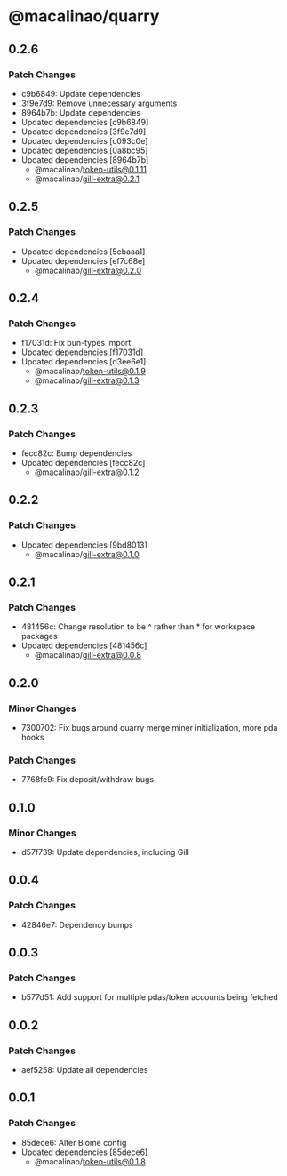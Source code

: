 # @macalinao/quarry

## 0.2.6

### Patch Changes

- c9b6849: Update dependencies
- 3f9e7d9: Remove unnecessary arguments
- 8964b7b: Update dependencies
- Updated dependencies [c9b6849]
- Updated dependencies [3f9e7d9]
- Updated dependencies [c093c0e]
- Updated dependencies [0a8bc95]
- Updated dependencies [8964b7b]
  - @macalinao/token-utils@0.1.11
  - @macalinao/gill-extra@0.2.1

## 0.2.5

### Patch Changes

- Updated dependencies [5ebaaa1]
- Updated dependencies [ef7c68e]
  - @macalinao/gill-extra@0.2.0

## 0.2.4

### Patch Changes

- f17031d: Fix bun-types import
- Updated dependencies [f17031d]
- Updated dependencies [d3ee6e1]
  - @macalinao/token-utils@0.1.9
  - @macalinao/gill-extra@0.1.3

## 0.2.3

### Patch Changes

- fecc82c: Bump dependencies
- Updated dependencies [fecc82c]
  - @macalinao/gill-extra@0.1.2

## 0.2.2

### Patch Changes

- Updated dependencies [9bd8013]
  - @macalinao/gill-extra@0.1.0

## 0.2.1

### Patch Changes

- 481456c: Change resolution to be ^ rather than \* for workspace packages
- Updated dependencies [481456c]
  - @macalinao/gill-extra@0.0.8

## 0.2.0

### Minor Changes

- 7300702: Fix bugs around quarry merge miner initialization, more pda hooks

### Patch Changes

- 7768fe9: Fix deposit/withdraw bugs

## 0.1.0

### Minor Changes

- d57f739: Update dependencies, including Gill

## 0.0.4

### Patch Changes

- 42846e7: Dependency bumps

## 0.0.3

### Patch Changes

- b577d51: Add support for multiple pdas/token accounts being fetched

## 0.0.2

### Patch Changes

- aef5258: Update all dependencies

## 0.0.1

### Patch Changes

- 85dece6: Alter Biome config
- Updated dependencies [85dece6]
  - @macalinao/token-utils@0.1.8
